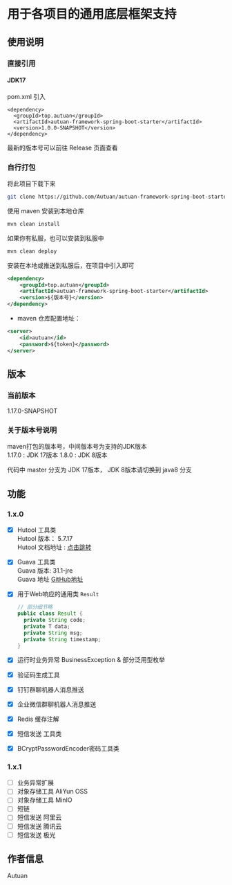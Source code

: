# 用于各项目的通用底层框架支持

## 使用说明
### 直接引用
#### JDK17 
pom.xml 引入 
```
<dependency>
  <groupId>top.autuan</groupId>
  <artifactId>autuan-framework-spring-boot-starter</artifactId>
  <version>1.0.0-SNAPSHOT</version>
</dependency>
```
最新的版本号可以前往 Release 页面查看

### 自行打包
将此项目下载下来  
```bash
git clone https://github.com/Autuan/autuan-framework-spring-boot-starter.git
```  

使用 maven 安装到本地仓库
```bash
mvn clean install
```

如果你有私服，也可以安装到私服中
```bash
mvn clean deploy
```

安装在本地或推送到私服后，在项目中引入即可
```` xml
<dependency>
    <groupId>top.autuan</groupId>
    <artifactId>autuan-framework-spring-boot-starter</artifactId>
    <version>${版本号}</version>
</dependency>
````


- maven 仓库配置地址：
```` xml
<server>
    <id>autuan</id>
    <password>${token}</password>
</server>
````

## 版本
### 当前版本
1.17.0-SNAPSHOT
### 关于版本号说明
maven打包的版本号，中间版本号为支持的JDK版本  
1.17.0 : JDK 17版本
1.8.0 : JDK 8版本

代码中 master 分支为 JDK 17版本， JDK 8版本请切换到 java8 分支

## 功能
### 1.x.0
- [x] Hutool 工具类  
  Hutool 版本： 5.7.17  
  Hutool 文档地址 : [点击跳转](https://hutool.cn/docs/#/)
- [x] Guava 工具类  
  Guava 版本: 31.1-jre  
  Guava 地址 [GitHub地址](https://github.com/google/guava)
- [x] 用于Web响应的通用类 `Result`
  ````java
  // 部分细节略
  public class Result {
    private String code;
    private T data;
    private String msg;
    private String timestamp;
  }
  ````
  
- [x] 运行时业务异常 BusinessException & 部分泛用型枚举
- [x] 验证码生成工具
- [x] 钉钉群聊机器人消息推送
- [x] 企业微信群聊机器人消息推送
- [x] Redis 缓存注解
- [x] 短信发送 工具类
- [x] BCryptPasswordEncoder密码工具类

### 1.x.1
- [ ] 业务异常扩展
- [ ] 对象存储工具 AliYun OSS
- [ ] 对象存储工具 MinIO
- [ ] 短链
- [ ] 短信发送 阿里云
- [ ] 短信发送 腾讯云
- [ ] 短信发送 极光

## 作者信息
Autuan
